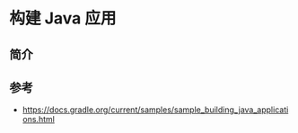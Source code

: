 # 构建 Java 应用

## 简介



## 参考

- https://docs.gradle.org/current/samples/sample_building_java_applications.html